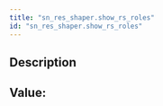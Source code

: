 ```yaml
---
title: "sn_res_shaper.show_rs_roles"
id: "sn_res_shaper.show_rs_roles"
---
```

## Description



## Value: 
```

```